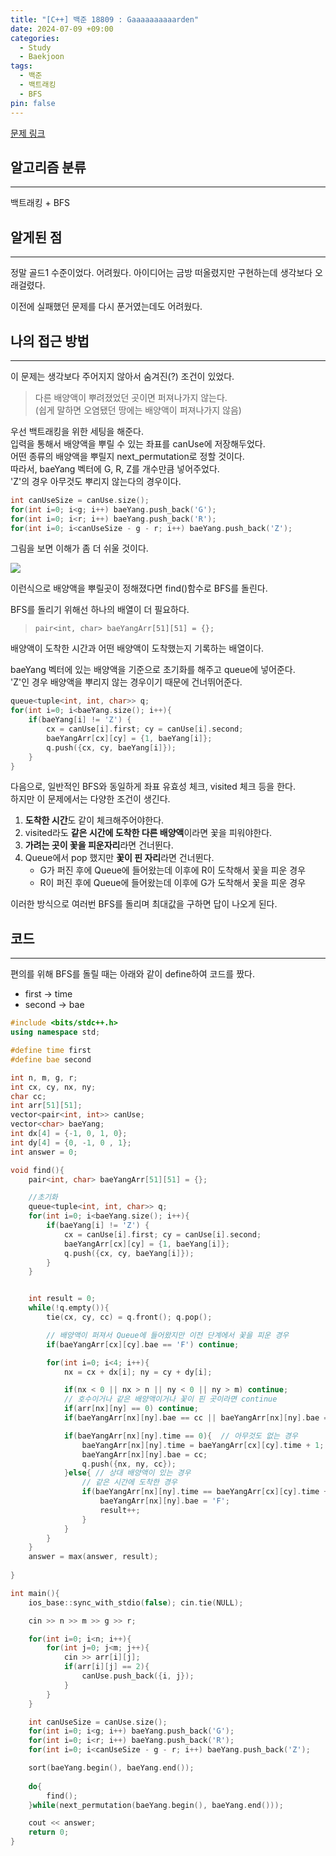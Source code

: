 ```yaml
---
title: "[C++] 백준 18809 : Gaaaaaaaaaarden"
date: 2024-07-09 +09:00
categories:
  - Study
  - Baekjoon
tags:
  - 백준
  - 백트래킹
  - BFS
pin: false
---
```

[문제 링크](https://www.acmicpc.net/problem/18809)

## 알고리즘 분류
---
백트래킹 + BFS

## 알게된 점
---
정말 골드1 수준이었다. 어려웠다. 아이디어는 금방 떠올렸지만 구현하는데 생각보다 오래걸렸다.

이전에 실패했던 문제를 다시 푼거였는데도 어려웠다.

## 나의 접근 방법
---
이 문제는 생각보다 주어지지 않아서 숨겨진(?) 조건이 있었다.

> 다른 배양액이 뿌려졌었던 곳이면 퍼져나가지 않는다.  
> (쉽게 말하면 오염됐던 땅에는 배양액이 퍼져나가지 않음)

우선 백트래킹을 위한 세팅을 해준다.  
입력을 통해서 배양액을 뿌릴 수 있는 좌표를 canUse에 저장해두었다.   
어떤 종류의 배양액을 뿌릴지 next_permutation로 정할 것이다.   
따라서, baeYang 벡터에 G, R, Z를 개수만큼 넣어주었다.  
'Z'의 경우 아무것도 뿌리지 않는다의 경우이다.

```cpp
int canUseSize = canUse.size();
for(int i=0; i<g; i++) baeYang.push_back('G');
for(int i=0; i<r; i++) baeYang.push_back('R');
for(int i=0; i<canUseSize - g - r; i++) baeYang.push_back('Z');
```

그림을 보면 이해가 좀 더 쉬울 것이다.

![](images/2024-07-02-BOJ-18809-1.png)

이런식으로 배양액을 뿌릴곳이 정해졌다면 find()함수로 BFS를 돌린다.

BFS를 돌리기 위해선 하나의 배열이 더 필요하다.  

> `pair<int, char> baeYangArr[51][51] = {};`

배양액이 도착한 시간과 어떤 배양액이 도착했는지 기록하는 배열이다.

baeYang 벡터에 있는 배양액을 기준으로 초기화를 해주고 queue에 넣어준다.   
'Z'인 경우 배양액을 뿌리지 않는 경우이기 때문에 건너뛰어준다.

```cpp
queue<tuple<int, int, char>> q;
for(int i=0; i<baeYang.size(); i++){
	if(baeYang[i] != 'Z') {
        cx = canUse[i].first; cy = canUse[i].second;
        baeYangArr[cx][cy] = {1, baeYang[i]};
        q.push({cx, cy, baeYang[i]});
    }
}
```

다음으로, 일반적인 BFS와 동일하게 좌표 유효성 체크, visited 체크 등을 한다.   
하지만 이 문제에서는 다양한 조건이 생긴다.  
1. **도착한 시간**도 같이 체크해주어야한다.
2. visited라도 **같은 시간에 도착한 다른 배양액**이라면 꽃을 피워야한다.
3. **가려는 곳이 꽃을 피운자리**라면 건너뛴다.
4. Queue에서 pop 했지만 **꽃이 핀 자리**라면 건너뛴다.
	- G가 퍼진 후에 Queue에 들어왔는데 이후에 R이 도착해서 꽃을 피운 경우
	- R이 퍼진 후에 Queue에 들어왔는데 이후에 G가 도착해서 꽃을 피운 경우

이러한 방식으로 여러번 BFS를 돌리며 최대값을 구하면 답이 나오게 된다.


## 코드
---
편의를 위해 BFS를 돌릴 때는 아래와 같이 define하여 코드를 짰다.
- first -> time
- second -> bae

```cpp
#include <bits/stdc++.h>
using namespace std;

#define time first
#define bae second

int n, m, g, r;
int cx, cy, nx, ny;
char cc;
int arr[51][51];
vector<pair<int, int>> canUse;
vector<char> baeYang;
int dx[4] = {-1, 0, 1, 0};
int dy[4] = {0, -1, 0 , 1};
int answer = 0;

void find(){
    pair<int, char> baeYangArr[51][51] = {};

	//초기화
    queue<tuple<int, int, char>> q;
    for(int i=0; i<baeYang.size(); i++){
        if(baeYang[i] != 'Z') {
            cx = canUse[i].first; cy = canUse[i].second;
            baeYangArr[cx][cy] = {1, baeYang[i]};
            q.push({cx, cy, baeYang[i]});
        }
    }


    int result = 0;
    while(!q.empty()){
        tie(cx, cy, cc) = q.front(); q.pop();

		// 배양액이 퍼져서 Queue에 들어왔지만 이전 단계에서 꽃을 피운 경우
        if(baeYangArr[cx][cy].bae == 'F') continue;

        for(int i=0; i<4; i++){
            nx = cx + dx[i]; ny = cy + dy[i];

            if(nx < 0 || nx > n || ny < 0 || ny > m) continue;
            // 호수이거나 같은 배양액이거나 꽃이 핀 곳이라면 continue
            if(arr[nx][ny] == 0) continue;
            if(baeYangArr[nx][ny].bae == cc || baeYangArr[nx][ny].bae == 'F') continue;

            if(baeYangArr[nx][ny].time == 0){  // 아무것도 없는 경우
                baeYangArr[nx][ny].time = baeYangArr[cx][cy].time + 1;
                baeYangArr[nx][ny].bae = cc;
                q.push({nx, ny, cc});
            }else{ // 상대 배양액이 있는 경우
                // 같은 시간에 도착한 경우
                if(baeYangArr[nx][ny].time == baeYangArr[cx][cy].time + 1){
                    baeYangArr[nx][ny].bae = 'F';
                    result++;
                }
            }
        }
    }
    answer = max(answer, result);
    
}

int main(){
    ios_base::sync_with_stdio(false); cin.tie(NULL); 

    cin >> n >> m >> g >> r;

    for(int i=0; i<n; i++){
        for(int j=0; j<m; j++){
            cin >> arr[i][j];
            if(arr[i][j] == 2){
                canUse.push_back({i, j});
            }
        }
    }

    int canUseSize = canUse.size();
    for(int i=0; i<g; i++) baeYang.push_back('G');
    for(int i=0; i<r; i++) baeYang.push_back('R');
    for(int i=0; i<canUseSize - g - r; i++) baeYang.push_back('Z');

    sort(baeYang.begin(), baeYang.end());
    
    do{
        find();
    }while(next_permutation(baeYang.begin(), baeYang.end()));

    cout << answer;
    return 0;
}
```